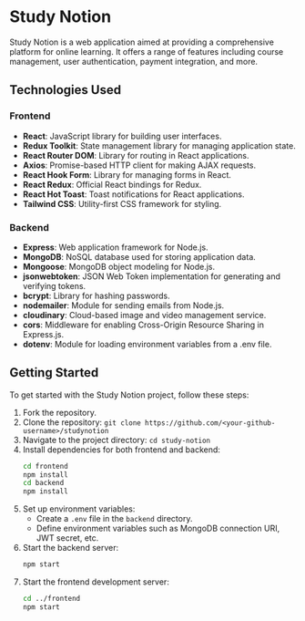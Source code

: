 # Study Notion

Study Notion is a web application aimed at providing a comprehensive platform for online learning. 
It offers a range of features including course management, user authentication, payment integration, and more.

## Technologies Used

### Frontend

- **React**: JavaScript library for building user interfaces.
- **Redux Toolkit**: State management library for managing application state.
- **React Router DOM**: Library for routing in React applications.
- **Axios**: Promise-based HTTP client for making AJAX requests.
- **React Hook Form**: Library for managing forms in React.
- **React Redux**: Official React bindings for Redux.
- **React Hot Toast**: Toast notifications for React applications.
- **Tailwind CSS**: Utility-first CSS framework for styling.

### Backend

- **Express**: Web application framework for Node.js.
- **MongoDB**: NoSQL database used for storing application data.
- **Mongoose**: MongoDB object modeling for Node.js.
- **jsonwebtoken**: JSON Web Token implementation for generating and verifying tokens.
- **bcrypt**: Library for hashing passwords.
- **nodemailer**: Module for sending emails from Node.js.
- **cloudinary**: Cloud-based image and video management service.
- **cors**: Middleware for enabling Cross-Origin Resource Sharing in Express.js.
- **dotenv**: Module for loading environment variables from a .env file.

## Getting Started

To get started with the Study Notion project, follow these steps:
1. Fork the repository.
2. Clone the repository: `git clone https://github.com/<your-github-username>/studynotion`
3. Navigate to the project directory: `cd study-notion`
4. Install dependencies for both frontend and backend:
   ```bash
   cd frontend
   npm install
   cd backend
   npm install
   ```
5. Set up environment variables:
   - Create a `.env` file in the `backend` directory.
   - Define environment variables such as MongoDB connection URI, JWT secret, etc.
6. Start the backend server:
   ```bash
   npm start
   ```
7. Start the frontend development server:
   ```bash
   cd ../frontend
   npm start
   ```
